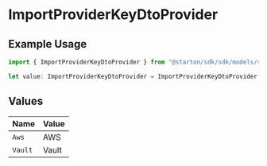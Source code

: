 # ImportProviderKeyDtoProvider

## Example Usage

```typescript
import { ImportProviderKeyDtoProvider } from "@starton/sdk/sdk/models/shared";

let value: ImportProviderKeyDtoProvider = ImportProviderKeyDtoProvider.Vault;
```

## Values

| Name    | Value   |
| ------- | ------- |
| `Aws`   | AWS     |
| `Vault` | Vault   |